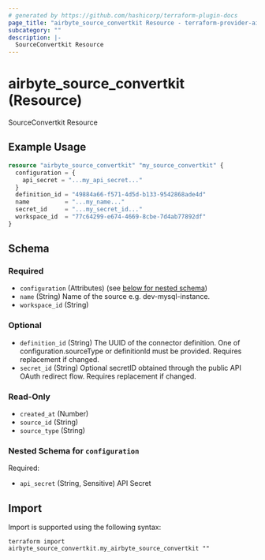 ```yaml
---
# generated by https://github.com/hashicorp/terraform-plugin-docs
page_title: "airbyte_source_convertkit Resource - terraform-provider-airbyte"
subcategory: ""
description: |-
  SourceConvertkit Resource
---
```


# airbyte_source_convertkit (Resource)

SourceConvertkit Resource

## Example Usage

```terraform
resource "airbyte_source_convertkit" "my_source_convertkit" {
  configuration = {
    api_secret = "...my_api_secret..."
  }
  definition_id = "49884a66-f571-4d5d-b133-9542868ade4d"
  name          = "...my_name..."
  secret_id     = "...my_secret_id..."
  workspace_id  = "77c64299-e674-4669-8cbe-7d4ab77892df"
}
```

<!-- schema generated by tfplugindocs -->
## Schema

### Required

- `configuration` (Attributes) (see [below for nested schema](#nestedatt--configuration))
- `name` (String) Name of the source e.g. dev-mysql-instance.
- `workspace_id` (String)

### Optional

- `definition_id` (String) The UUID of the connector definition. One of configuration.sourceType or definitionId must be provided. Requires replacement if changed.
- `secret_id` (String) Optional secretID obtained through the public API OAuth redirect flow. Requires replacement if changed.

### Read-Only

- `created_at` (Number)
- `source_id` (String)
- `source_type` (String)

<a id="nestedatt--configuration"></a>
### Nested Schema for `configuration`

Required:

- `api_secret` (String, Sensitive) API Secret

## Import

Import is supported using the following syntax:

```shell
terraform import airbyte_source_convertkit.my_airbyte_source_convertkit ""
```

